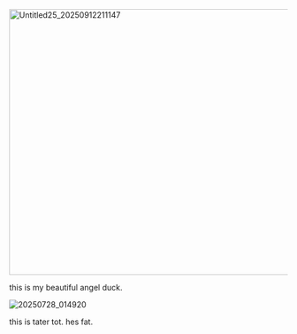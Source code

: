 <img width="800" height="480" alt="Untitled25_20250912211147" src="https://github.com/user-attachments/assets/358486fe-963a-4ff5-9774-2ca99ef65f00" />

this is my beautiful angel duck.

![20250728_014920](https://github.com/user-attachments/assets/ae60cc92-02a0-4b8b-a6bf-592ce28cacaf)

this is tater tot. hes fat.
 

